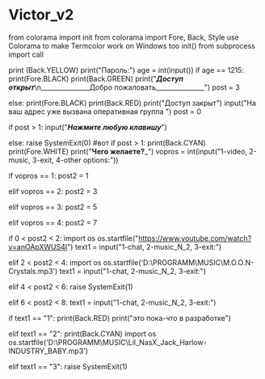 # Victor_v2

from colorama import init
from colorama import Fore, Back, Style
use Colorama to make Termcolor work on Windows too
init()
from subprocess import call

print (Back.YELLOW)
print("Пароль:")
age = int(input())
if age == 1215:
	print(Fore.BLACK)
	print(Back.GREEN)
	print("_______________Доступ открыт_______________\n_______________Добро пожаловать_______________")
	post = 3

else:
	print(Fore.BLACK)
	print(Back.RED)
	print("Доступ закрыт")
	input("На ваш адрес уже вызвана оперативная группа ")
	post = 0

if post > 1:
	input("_______________Нажмите любую клавишу_______________")

else:
	raise SystemExit(0)
#вот
if post > 1:
	print(Back.CYAN)
	print(Fore.WHITE)
	print("______________Чего желаетe?_______________")
	vopros = int(input("1-video, 2-music, 3-exit, 4-other options:"))

if vopros == 1: 
	post2 = 1

elif vopros == 2:
	post2 = 3

elif vopros == 3:
	post2 = 5

elif vopros == 4:
	post2 = 7

if 0 < post2 < 2:
	import os
	os.startfile("https://www.youtube.com/watch?v=anOApXWUS4I")
	text1 = input("1-chat, 2-music_N_2, 3-exit:")

elif 2 < post2 < 4:
	import os
	os.startfile('D:\\PROGRAMM\\MUSIC\\M.O.O.N-Crystals.mp3')
	text1 = input("1-chat, 2-music_N_2, 3-exit:")

elif 4 < post2 < 6:
	raise SystemExit(1)

elif 6 < post2 < 8:
	text1 = input("1-chat, 2-music_N_2, 3-exit:")

if text1 == "1":
	print(Back.RED)
	print("это пока-что в разработке")
	
elif text1 == "2":
	print(Back.CYAN)
	import os
	os.startfile('D:\\PROGRAMM\\MUSIC\\Lil_NasX_Jack_Harlow-INDUSTRY_BABY.mp3')

elif text1 == "3":
	raise SystemExit(1)

